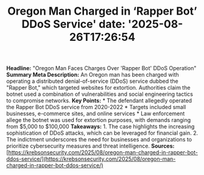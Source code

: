 ﻿---
title: "Oregon Man Charged in ‘Rapper Bot’ DDoS Service'
date: '2025-08-26T17:26:54"
category: "Markets"
summary: ""
slug: "oregon man charged in rapper bot ddos service"
source_urls:
  - "https://krebsonsecurity.com/2025/08/oregon-man-charged-in-rapper-bot-ddos-service/"
seo:
  title: "Oregon Man Charged in ‘Rapper Bot’ DDoS Service | Hash n Hedge'
  description: '"
  keywords: ["news", "markets", "brief"]
---
**Headline:** "Oregon Man Faces Charges Over 'Rapper Bot' DDoS Operation"  **Summary Meta Description:** An Oregon man has been charged with operating a distributed denial-of-service (DDoS) service dubbed the "Rapper Bot," which targeted websites for extortion. Authorities claim the botnet used a combination of vulnerabilities and social engineering tactics to compromise networks.  **Key Points:**  * The defendant allegedly operated the Rapper Bot DDoS service from 2020-2022 * Targets included small businesses, e-commerce sites, and online services * Law enforcement allege the botnet was used for extortion purposes, with demands ranging from $5,000 to $100,000  **Takeaways:**  1. The case highlights the increasing sophistication of DDoS attacks, which can be leveraged for financial gain. 2. The indictment underscores the need for businesses and organizations to prioritize cybersecurity measures and threat intelligence.  **Sources:** [https://krebsonsecurity.com/2025/08/oregon-man-charged-in-rapper-bot-ddos-service/](https://krebsonsecurity.com/2025/08/oregon-man-charged-in-rapper-bot-ddos-service/) 
